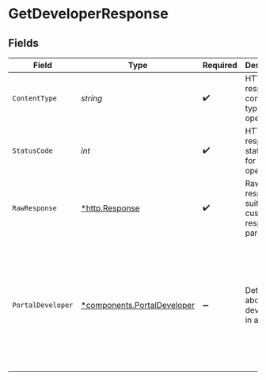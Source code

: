 # GetDeveloperResponse


## Fields

| Field                                                                                                                                                                                                                 | Type                                                                                                                                                                                                                  | Required                                                                                                                                                                                                              | Description                                                                                                                                                                                                           | Example                                                                                                                                                                                                               |
| --------------------------------------------------------------------------------------------------------------------------------------------------------------------------------------------------------------------- | --------------------------------------------------------------------------------------------------------------------------------------------------------------------------------------------------------------------- | --------------------------------------------------------------------------------------------------------------------------------------------------------------------------------------------------------------------- | --------------------------------------------------------------------------------------------------------------------------------------------------------------------------------------------------------------------- | --------------------------------------------------------------------------------------------------------------------------------------------------------------------------------------------------------------------- |
| `ContentType`                                                                                                                                                                                                         | *string*                                                                                                                                                                                                              | :heavy_check_mark:                                                                                                                                                                                                    | HTTP response content type for this operation                                                                                                                                                                         |                                                                                                                                                                                                                       |
| `StatusCode`                                                                                                                                                                                                          | *int*                                                                                                                                                                                                                 | :heavy_check_mark:                                                                                                                                                                                                    | HTTP response status code for this operation                                                                                                                                                                          |                                                                                                                                                                                                                       |
| `RawResponse`                                                                                                                                                                                                         | [*http.Response](https://pkg.go.dev/net/http#Response)                                                                                                                                                                | :heavy_check_mark:                                                                                                                                                                                                    | Raw HTTP response; suitable for custom response parsing                                                                                                                                                               |                                                                                                                                                                                                                       |
| `PortalDeveloper`                                                                                                                                                                                                     | [*components.PortalDeveloper](../../models/components/portaldeveloper.md)                                                                                                                                             | :heavy_minus_sign:                                                                                                                                                                                                    | Details about a developer in a portal.                                                                                                                                                                                | {<br/>"id": "7cd9feff-b4da-4a9f-ba49-cbe83c75ff22",<br/>"email": "developer@example.com",<br/>"full_name": "Jane Dev",<br/>"status": "approved",<br/>"created_at": "2022-11-15T20:37:41.457Z",<br/>"updated_at": "2022-11-15T20:37:47.456Z"<br/>} |